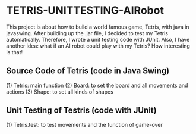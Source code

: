 # TETRIS-UNITTESTING-AIRobot
This project is about how to build a world famous game, Tetris, with java in javaswing. After building up the .jar file, I decided to test my Tetris automatically. Therefore, I wrote a unit testing code with JUnit. Also, I have another idea: what if an AI robot could play with my Tetris? How interesting is that!

## Source Code of Tetris (code in Java Swing)
(1) Tetris: main function
(2) Board: to set the board and all movements and actions
(3) Shape: to set all kinds of shapes

## Unit Testing of Testris (code with JUnit)
(1) Tetris.test: to test movements and the function of game-over
